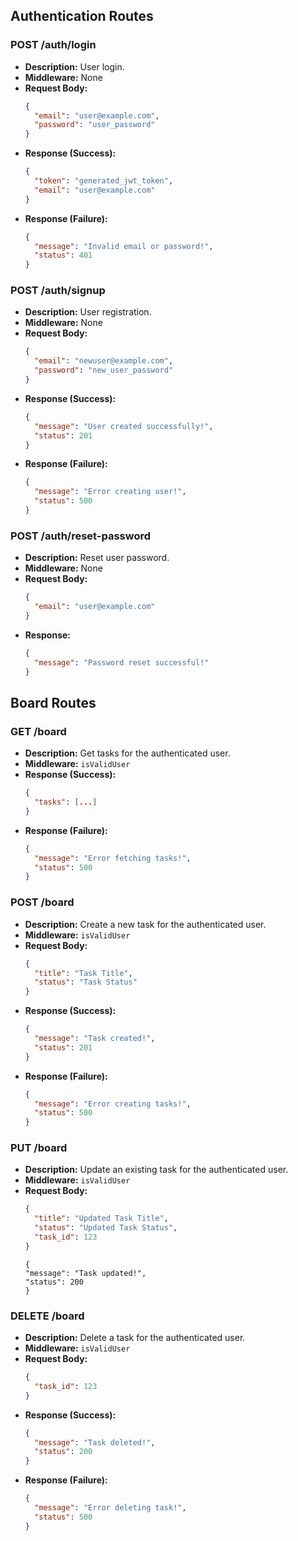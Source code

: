 ## Authentication Routes

### POST /auth/login

- **Description:** User login.
- **Middleware:** None
- **Request Body:**
  ```json
  {
    "email": "user@example.com",
    "password": "user_password"
  }
  ```
- **Response (Success):**
  ```json
  {
    "token": "generated_jwt_token",
    "email": "user@example.com"
  }
  ```
- **Response (Failure):**
  ```json
  {
    "message": "Invalid email or password!",
    "status": 401
  }
  ```

### POST /auth/signup

- **Description:** User registration.
- **Middleware:** None
- **Request Body:**
  ```json
  {
    "email": "newuser@example.com",
    "password": "new_user_password"
  }
  ```
- **Response (Success):**
  ```json
  {
    "message": "User created successfully!",
    "status": 201
  }
  ```
- **Response (Failure):**
  ```json
  {
    "message": "Error creating user!",
    "status": 500
  }
  ```

### POST /auth/reset-password

- **Description:** Reset user password.
- **Middleware:** None
- **Request Body:**
  ```json
  {
    "email": "user@example.com"
  }
  ```
- **Response:**
  ```json
  {
    "message": "Password reset successful!"
  }
  ```

## Board Routes

### GET /board

- **Description:** Get tasks for the authenticated user.
- **Middleware:** `isValidUser`
- **Response (Success):**
  ```json
  {
    "tasks": [...]
  }
  ```
- **Response (Failure):**
  ```json
  {
    "message": "Error fetching tasks!",
    "status": 500
  }
  ```

### POST /board

- **Description:** Create a new task for the authenticated user.
- **Middleware:** `isValidUser`
- **Request Body:**
  ```json
  {
    "title": "Task Title",
    "status": "Task Status"
  }
  ```
- **Response (Success):**
  ```json
  {
    "message": "Task created!",
    "status": 201
  }
  ```
- **Response (Failure):**
  ```json
  {
    "message": "Error creating tasks!",
    "status": 500
  }
  ```
### PUT /board

- **Description:** Update an existing task for the authenticated user.
- **Middleware:** `isValidUser`
- **Request Body:**
  ```json
  {
    "title": "Updated Task Title",
    "status": "Updated Task Status",
    "task_id": 123
  }
  ```
  ```
  {
  "message": "Task updated!",
  "status": 200
  }
  ```

### DELETE /board

- **Description:** Delete a task for the authenticated user.
- **Middleware:** `isValidUser`
- **Request Body:**
  ```json
  {
    "task_id": 123
  }
  ```
- **Response (Success):**
  ```json
  {
    "message": "Task deleted!",
    "status": 200
  }
  ```
- **Response (Failure):**
  ```json
  {
    "message": "Error deleting task!",
    "status": 500
  }
  ```
